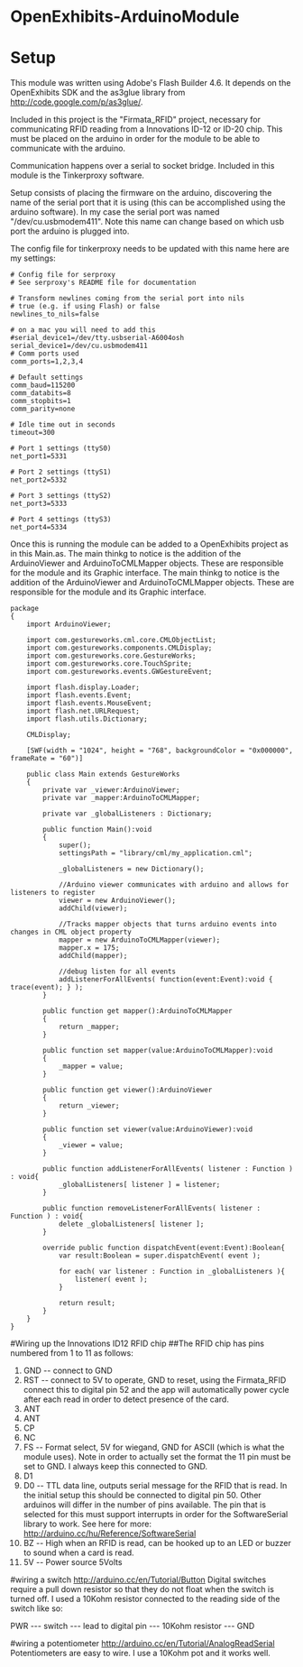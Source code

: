 OpenExhibits-ArduinoModule
==========================

# Setup
This module was written using Adobe's Flash Builder 4.6.  It depends on the OpenExhibits SDK and the as3glue library from http://code.google.com/p/as3glue/.

Included in this project is the "Firmata_RFID" project, necessary for communicating RFID reading from a Innovations ID-12 or ID-20 chip. This must be placed on the arduino in order for the module to be able to communicate with the arduino.

Communication happens over a serial to socket bridge.  Included in this module is the Tinkerproxy software.

Setup consists of placing the firmware on the arduino, discovering the name of the serial port that it is using (this can be accomplished using the arduino software).  In my case the serial port was named "/dev/cu.usbmodem411".  Note this name can change based on which usb port the arduino is plugged into.

The config file for tinkerproxy needs to be updated with this name here are my settings:

```
# Config file for serproxy
# See serproxy's README file for documentation

# Transform newlines coming from the serial port into nils
# true (e.g. if using Flash) or false
newlines_to_nils=false

# on a mac you will need to add this
#serial_device1=/dev/tty.usbserial-A6004osh
serial_device1=/dev/cu.usbmodem411
# Comm ports used
comm_ports=1,2,3,4

# Default settings
comm_baud=115200
comm_databits=8
comm_stopbits=1
comm_parity=none

# Idle time out in seconds
timeout=300

# Port 1 settings (ttyS0)
net_port1=5331

# Port 2 settings (ttyS1)
net_port2=5332

# Port 3 settings (ttyS2)
net_port3=5333

# Port 4 settings (ttyS3)
net_port4=5334

```

Once this is running the module can be added to a OpenExhibits project as in this Main.as.  The main thinkg to notice is the addition of the ArduinoViewer and ArduinoToCMLMapper objects.  These are responsible for the module and its Graphic interface.  The main thinkg to notice is the addition of the ArduinoViewer and ArduinoToCMLMapper objects.  These are responsible for the module and its Graphic interface.
```
package 
{
    import ArduinoViewer;

    import com.gestureworks.cml.core.CMLObjectList;
    import com.gestureworks.components.CMLDisplay;
    import com.gestureworks.core.GestureWorks;
    import com.gestureworks.core.TouchSprite;
    import com.gestureworks.events.GWGestureEvent;

    import flash.display.Loader;
    import flash.events.Event;
    import flash.events.MouseEvent;
    import flash.net.URLRequest;
    import flash.utils.Dictionary;

    CMLDisplay;

    [SWF(width = "1024", height = "768", backgroundColor = "0x000000", frameRate = "60")]

    public class Main extends GestureWorks
    {
        private var _viewer:ArduinoViewer;
        private var _mapper:ArduinoToCMLMapper;

        private var _globalListeners : Dictionary;

        public function Main():void 
        {
            super();
            settingsPath = "library/cml/my_application.cml";

            _globalListeners = new Dictionary();

            //Arduino viewer communicates with arduino and allows for listeners to register
            viewer = new ArduinoViewer();
            addChild(viewer);

            //Tracks mapper objects that turns arduino events into changes in CML object property
            mapper = new ArduinoToCMLMapper(viewer);
            mapper.x = 175;
            addChild(mapper);

            //debug listen for all events
            addListenerForAllEvents( function(event:Event):void { trace(event); } );    
        }

        public function get mapper():ArduinoToCMLMapper
        {
            return _mapper;
        }

        public function set mapper(value:ArduinoToCMLMapper):void
        {
            _mapper = value;
        }

        public function get viewer():ArduinoViewer
        {
            return _viewer;
        }

        public function set viewer(value:ArduinoViewer):void
        {
            _viewer = value;
        }

        public function addListenerForAllEvents( listener : Function ) : void{
            _globalListeners[ listener ] = listener;
        }

        public function removeListenerForAllEvents( listener : Function ) : void{
            delete _globalListeners[ listener ];
        }

        override public function dispatchEvent(event:Event):Boolean{
            var result:Boolean = super.dispatchEvent( event );

            for each( var listener : Function in _globalListeners ){
                listener( event );
            }

            return result;
        }   
    }
}
```

#Wiring up the Innovations ID12 RFID chip
##The RFID chip has pins numbered from 1 to 11 as follows:
1. GND -- connect to GND
2. RST -- connect to 5V to operate, GND to reset, using the Firmata_RFID connect this to digital pin 52 and the app will automatically power cycle after each read in order to detect presence of the card.
3. ANT
4. ANT
5. CP
6. NC
7. FS -- Format select, 5V for wiegand, GND for ASCII (which is what the module uses).  Note in order to actually set the format the 11 pin must be set to GND. I always keep this connected to GND.
8. D1
9. D0 -- TTL data line, outputs serial message for the RFID that is read.  In the initial setup this should be connected to digital pin 50.  Other arduinos will differ in the number of pins available.  The pin that is selected for this must support interrupts in order for  the SoftwareSerial library to work. See here for more: http://arduino.cc/hu/Reference/SoftwareSerial
10. BZ -- High when an RFID is read, can be hooked up to an LED or buzzer to sound when a card is read.
11. 5V -- Power source 5Volts

#wiring a switch
http://arduino.cc/en/Tutorial/Button
Digital switches require a pull down resistor so that they do not float when the switch is turned off.  I used a 10Kohm resistor connected to the reading side of the switch like so:

PWR --- switch --- lead to digital pin --- 10Kohm resistor --- GND

#wiring a potentiometer
http://arduino.cc/en/Tutorial/AnalogReadSerial
Potentiometers are easy to wire. I use a 10Kohm pot and it works well.
